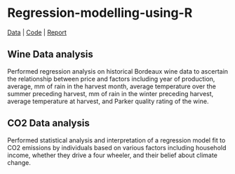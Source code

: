 # Regression-modelling-using-R
[Data](https://github.com/SoumyaO/Regression-modelling-using-R/blob/main/wine.txt) | [Code](https://github.com/SoumyaO/Regression-modelling-using-R/blob/main/Code.R) | [Report](https://github.com/SoumyaO/Regression-modelling-using-R/blob/main/OgotiSoumyaSMM634.pdf)

## Wine Data analysis
Performed regression analysis on historical Bordeaux wine data to ascertain the relationship between price and factors including year of production, average, mm of rain in the harvest month, average temperature over the summer preceding harvest, mm of rain in the winter preceding harvest, average temperature at harvest, and Parker quality rating of the wine.

## CO2 Data analysis
Performed statistical analysis and interpretation of a regression model fit to CO2 emissions by individuals based on various factors including household income, whether they drive a four wheeler, and their belief about climate change.

